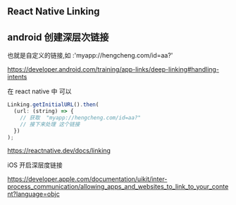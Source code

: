 ## React Native Linking

## android 创建深层次链接

也就是自定义的链接,如 :'myapp://hengcheng.com/id=aa?'

https://developer.android.com/training/app-links/deep-linking#handling-intents

在 react native 中 可以

```js
Linking.getInitialURL().then(
  (url: (string) => {
    // 获取  "myapp://hengcheng.com/id=aa?"
    // 接下来处理 这个链接
  })
);
```

https://reactnative.dev/docs/linking

iOS 开启深层度链接

https://developer.apple.com/documentation/uikit/inter-process_communication/allowing_apps_and_websites_to_link_to_your_content?language=objc
